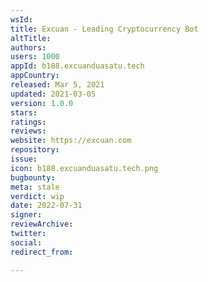 ```yaml
---
wsId: 
title: Excuan - Leading Cryptocurrency Bot
altTitle: 
authors: 
users: 1000
appId: b188.excuanduasatu.tech
appCountry: 
released: Mar 5, 2021
updated: 2021-03-05
version: 1.0.0
stars: 
ratings: 
reviews: 
website: https://excuan.com
repository: 
issue: 
icon: b188.excuanduasatu.tech.png
bugbounty: 
meta: stale
verdict: wip
date: 2022-07-31
signer: 
reviewArchive: 
twitter: 
social: 
redirect_from: 

---
```


